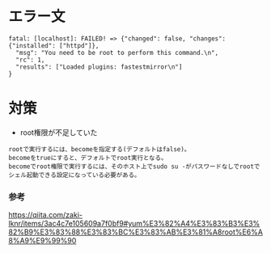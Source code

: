 # エラー文
```
fatal: [localhost]: FAILED! => {"changed": false, "changes": {"installed": ["httpd"]},
  "msg": "You need to be root to perform this command.\n",
  "rc": 1, 
  "results": ["Loaded plugins: fastestmirror\n"]
}
```

# 対策
- root権限が不足していた
```
rootで実行するには、becomeを指定する(デフォルトはfalse)。
becomeをtrueにすると、デフォルトでroot実行となる。
becomeでroot権限で実行するには、そのホスト上でsudo su -がパスワードなしでrootでシェル起動できる設定になっている必要がある。
```

### 参考
https://qiita.com/zaki-lknr/items/3ac4c7e105609a7f0bf9#yum%E3%82%A4%E3%83%B3%E3%82%B9%E3%83%88%E3%83%BC%E3%83%AB%E3%81%A8root%E6%A8%A9%E9%99%90
